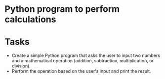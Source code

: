 # Python program to perform calculations

# Tasks
* Create a simple Python program that asks the user to input two numbers and a mathematical operation (addition, subtraction, multiplication, or division).
* Perform the operation based on the user's input and print the result.

